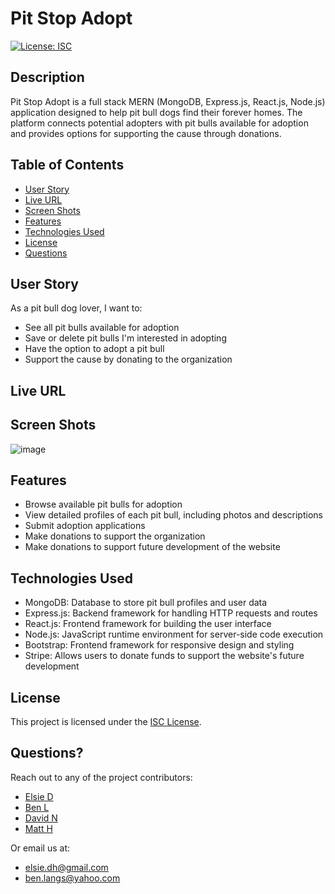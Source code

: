 # Pit Stop Adopt
[![License: ISC](https://img.shields.io/badge/License-ISC-blue.svg)](https://opensource.org/licenses/ISC)

## Description
Pit Stop Adopt is a full stack MERN (MongoDB, Express.js, React.js, Node.js) application designed to help pit bull dogs find their forever homes. The platform connects potential adopters with pit bulls available for adoption and provides options for supporting the cause through donations.

## Table of Contents
- [User Story](#user-story)
- [Live URL](#live-url)
- [Screen Shots](#screen-shots)
- [Features](#features)
- [Technologies Used](#technologies-used)
- [License](#license)
- [Questions](#questions)

## User Story
As a pit bull dog lover, I want to:
- See all pit bulls available for adoption
- Save or delete pit bulls I'm interested in adopting
- Have the option to adopt a pit bull
- Support the cause by donating to the organization

## Live URL

## Screen Shots
![image](https://github.com/elsie-d/pit-STOP-adopt/assets/144054873/83f85917-10c8-4e63-9f1b-02ad498b3f21)

## Features
- Browse available pit bulls for adoption
- View detailed profiles of each pit bull, including photos and descriptions
- Submit adoption applications
- Make donations to support the organization
- Make donations to support future development of the website

## Technologies Used
- MongoDB: Database to store pit bull profiles and user data
- Express.js: Backend framework for handling HTTP requests and routes
- React.js: Frontend framework for building the user interface
- Node.js: JavaScript runtime environment for server-side code execution
- Bootstrap: Frontend framework for responsive design and styling
- Stripe: Allows users to donate funds to support the website's future development

## License
This project is licensed under the [ISC License](LICENSE).

## Questions?
Reach out to any of the project contributors:
- [Elsie D](https://github.com/elsie-d)
- [Ben L](https://github.com/BennyBlanco88)
- [David N](https://github.com/Davidnino21)
- [Matt H](https://github.com/crunchwrapdestroyer)

Or email us at:
- [elsie.dh@gmail.com](mailto:elsie.dh@gmail.com)
- [ben.langs@yahoo.com](mailto:ben.langs@yahoo.com)

